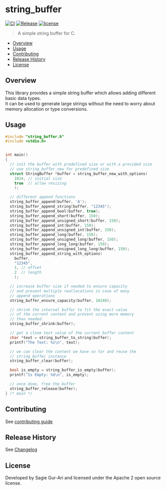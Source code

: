 # string_buffer

[![CI](https://github.com/sagiegurari/c_string_buffer/workflows/CI/badge.svg?branch=master)](https://github.com/sagiegurari/c_string_buffer/actions)
[![Release](https://img.shields.io/github/v/release/sagiegurari/c_string_buffer)](https://github.com/sagiegurari/c_string_buffer/releases)
[![license](https://img.shields.io/github/license/sagiegurari/c_string_buffer)](https://github.com/sagiegurari/c_string_buffer/blob/master/LICENSE)

> A simple string buffer for C.

* [Overview](#overview)
* [Usage](#usage)
* [Contributing](.github/CONTRIBUTING.md)
* [Release History](CHANGELOG.md)
* [License](#license)

<a name="overview"></a>
## Overview
This library provides a simple string buffer which allows adding different basic data types.<br>
It can be used to generate large strings without the need to worry about memory allocation or type conversions.

<a name="usage"></a>
## Usage

```c
#include "string_buffer.h"
#include <stdio.h>


int main()
{
  // init the buffer with predefined size or with a provided size
  // use string_buffer_new for predefined size
  struct StringBuffer *buffer = string_buffer_new_with_options(
    1024, // initial size
    true  // allow resizing
    );

  // different append functions
  string_buffer_append(buffer, 'A');
  string_buffer_append_string(buffer, "12345");
  string_buffer_append_bool(buffer, true);
  string_buffer_append_short(buffer, 150);
  string_buffer_append_unsigned_short(buffer, 150);
  string_buffer_append_int(buffer, 150);
  string_buffer_append_unsigned_int(buffer, 150);
  string_buffer_append_long(buffer, 150);
  string_buffer_append_unsigned_long(buffer, 150);
  string_buffer_append_long_long(buffer, 150);
  string_buffer_append_unsigned_long_long(buffer, 150);
  string_buffer_append_string_with_options(
    buffer,
    "12345",
    1, // offset
    2  // length
    );

  // increase buffer size if needed to ensure capacity
  // and prevent multiple reallocations in case of many
  // append operations
  string_buffer_ensure_capacity(buffer, 10240);

  // shrink the internal buffer to fit the exact value
  // of the current content and prevent using more memory
  // than needed.
  string_buffer_shrink(buffer);

  // get a clone text value of the current buffer content
  char *text = string_buffer_to_string(buffer);
  printf("The Text: %s\n", text);

  // we can clear the content we have so far and reuse the
  // string buffer instance
  string_buffer_clear(buffer);

  bool is_empty = string_buffer_is_empty(buffer);
  printf("Is Empty: %d\n", is_empty);

  // once done, free the buffer
  string_buffer_release(buffer);
} /* main */
```

## Contributing
See [contributing guide](.github/CONTRIBUTING.md)

<a name="history"></a>
## Release History

See [Changelog](CHANGELOG.md)

<a name="license"></a>
## License
Developed by Sagie Gur-Ari and licensed under the Apache 2 open source license.
